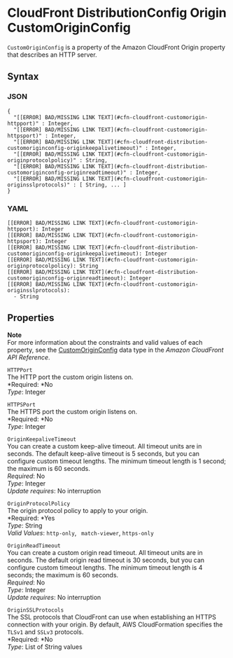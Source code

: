# CloudFront DistributionConfig Origin CustomOriginConfig<a name="aws-properties-cloudfront-customorigin"></a>

`CustomOriginConfig` is a property of the Amazon CloudFront Origin property that describes an HTTP server\.

## Syntax<a name="w3ab2c21c14d205b5"></a>

### JSON<a name="aws-properties-cloudfront-customorigin-syntax.json"></a>

```
{
  "[[ERROR] BAD/MISSING LINK TEXT](#cfn-cloudfront-customorigin-httpport)" : Integer,
  "[[ERROR] BAD/MISSING LINK TEXT](#cfn-cloudfront-customorigin-httpsport)" : Integer,
  "[[ERROR] BAD/MISSING LINK TEXT](#cfn-cloudfront-distribution-customoriginconfig-originkeepalivetimeout)" : Integer,
  "[[ERROR] BAD/MISSING LINK TEXT](#cfn-cloudfront-customorigin-originprotocolpolicy)" : String,
  "[[ERROR] BAD/MISSING LINK TEXT](#cfn-cloudfront-distribution-customoriginconfig-originreadtimeout)" : Integer,
  "[[ERROR] BAD/MISSING LINK TEXT](#cfn-cloudfront-customorigin-originsslprotocols)" : [ String, ... ]
}
```

### YAML<a name="aws-properties-cloudfront-customorigin-syntax.yaml"></a>

```
[[ERROR] BAD/MISSING LINK TEXT](#cfn-cloudfront-customorigin-httpport): Integer
[[ERROR] BAD/MISSING LINK TEXT](#cfn-cloudfront-customorigin-httpsport): Integer
[[ERROR] BAD/MISSING LINK TEXT](#cfn-cloudfront-distribution-customoriginconfig-originkeepalivetimeout): Integer
[[ERROR] BAD/MISSING LINK TEXT](#cfn-cloudfront-customorigin-originprotocolpolicy): String
[[ERROR] BAD/MISSING LINK TEXT](#cfn-cloudfront-distribution-customoriginconfig-originreadtimeout): Integer
[[ERROR] BAD/MISSING LINK TEXT](#cfn-cloudfront-customorigin-originsslprotocols):
  - String
```

## Properties<a name="w3ab2c21c14d205b7"></a>

**Note**  
For more information about the constraints and valid values of each property, see the [CustomOriginConfig](http://docs.aws.amazon.com/cloudfront/latest/APIReference/API_CustomOriginConfig.html) data type in the *Amazon CloudFront API Reference*\.

`HTTPPort`  
The HTTP port the custom origin listens on\.  
*Required: *No  
*Type*: Integer

`HTTPSPort`  
The HTTPS port the custom origin listens on\.  
*Required: *No  
*Type*: Integer

`OriginKeepaliveTimeout`  
You can create a custom keep\-alive timeout\. All timeout units are in seconds\. The default keep\-alive timeout is 5 seconds, but you can configure custom timeout lengths\. The minimum timeout length is 1 second; the maximum is 60 seconds\.  
 *Required*: No  
 *Type*: Integer  
 *Update requires*: No interruption 

`OriginProtocolPolicy`  
The origin protocol policy to apply to your origin\.  
*Required: *Yes  
*Type*: String  
*Valid Values*: `http-only`, ` match-viewer`, `https-only`

`OriginReadTimeout`  
You can create a custom origin read timeout\. All timeout units are in seconds\. The default origin read timeout is 30 seconds, but you can configure custom timeout lengths\. The minimum timeout length is 4 seconds; the maximum is 60 seconds\.  
 *Required*: No  
 *Type*: Integer  
 *Update requires*: No interruption 

`OriginSSLProtocols`  
The SSL protocols that CloudFront can use when establishing an HTTPS connection with your origin\. By default, AWS CloudFormation specifies the `TLSv1` and `SSLv3` protocols\.  
*Required: *No  
*Type*: List of String values